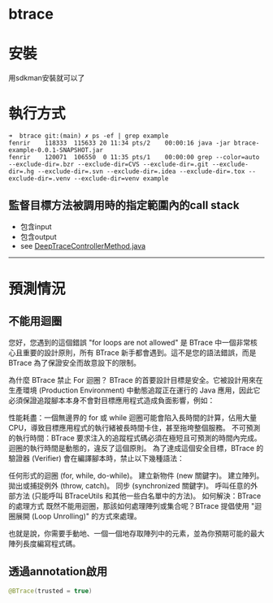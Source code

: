 # btrace

# 安裝

 用sdkman安裝就可以了

# 執行方式

```shell
➜  btrace git:(main) ✗ ps -ef | grep example
fenrir    118333  115633 20 11:34 pts/2    00:00:16 java -jar btrace-example-0.0.1-SNAPSHOT.jar
fenrir    120071  106550  0 11:35 pts/1    00:00:00 grep --color=auto --exclude-dir=.bzr --exclude-dir=CVS --exclude-dir=.git --exclude-dir=.hg --exclude-dir=.svn --exclude-dir=.idea --exclude-dir=.tox --exclude-dir=.venv --exclude-dir=venv example
```


## 監督目標方法被調用時的指定範圍內的call stack
 - 包含input
 - 包含output
 - see [DeepTraceControllerMethod.java](src/test/java/com/fenrir/example/btrace/DeepTraceControllerMethod.java)

---

# 預測情況

## 不能用迴圈
您好，您遇到的這個錯誤 "for loops are not allowed" 是 BTrace 中一個非常核心且重要的設計原則，所有 BTrace 新手都會遇到。這不是您的語法錯誤，而是 BTrace 為了保證安全而故意設下的限制。

為什麼 BTrace 禁止 For 迴圈？
BTrace 的首要設計目標是安全。它被設計用來在生產環境 (Production Environment) 中動態追蹤正在運行的 Java 應用，因此它必須保證追蹤腳本本身不會對目標應用程式造成負面影響，例如：

性能耗盡：一個無邊界的 for 或 while 迴圈可能會陷入長時間的計算，佔用大量 CPU，導致目標應用程式的執行緒被長時間卡住，甚至拖垮整個服務。
不可預測的執行時間：BTrace 要求注入的追蹤程式碼必須在極短且可預測的時間內完成。迴圈的執行時間是動態的，違反了這個原則。
為了達成這個安全目標，BTrace 的驗證器 (Verifier) 會在編譯腳本時，禁止以下幾種語法：

任何形式的迴圈 (for, while, do-while)。
建立新物件 (new 關鍵字)。
建立陣列。
拋出或捕捉例外 (throw, catch)。
同步 (synchronized 關鍵字)。
呼叫任意的外部方法 (只能呼叫 BTraceUtils 和其他一些白名單中的方法)。
如何解決：BTrace 的處理方式
既然不能用迴圈，那該如何處理陣列或集合呢？BTrace 提倡使用 "迴圈展開 (Loop Unrolling)" 的方式來處理。

也就是說，你需要手動地、一個一個地存取陣列中的元素，並為你預期可能的最大陣列長度編寫程式碼。


## 透過annotation啟用

```java
@BTrace(trusted = true)

```